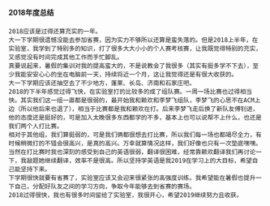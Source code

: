 #### 2018年度总结
	2018应该是过得还算充实的一年。
	大一下学期很遗憾没能去参加省赛，因为实力不够所以还算是蛮失落的。但是2018上半年，在实验室，我学到了特别多的知识，打了很多大大小小的个人赛考核赛，让我既觉得特别的充实，又感觉没有时间完成其他工作而手忙脚乱。
	真要说起来，暑假的集训对我的提高蛮大的，不是说教会了我很多（其实有挺多学不下去），至少我能安安心心的坐在电脑前一天，持续将近一个月，这让我觉得还是有很大收获的。
	大一下学期应该还抽空去了不少地方，蓬莱、长岛、济南和石家庄吧。
	2018的下半年感觉过得飞快，在实验室打的比较多的成了组队赛。一周一场比赛也过得相当快。其实我们这一组一直都是很弱的，最开始我和赖欢和李梦飞组队，李梦飞的心思不在ACM上边（所以他后来也退了），相当于比赛都是我和赖欢在打。后来李梦飞走后换了新队友傅钊进，他的态度还是挺好的，可是加入太晚很多东西都学的不多，基本上也可以说帮不上什么，也还是我们两个人打比赛。
	相对于其他组，我们算挺弱的，可是我们俩都很想去打比赛，所以我们每一场也都竭尽全力，有时候稍微打的不错会很高兴，是真的高兴。万幸就算情况这样，我们好像也只有一次垫底嘿嘿。
	当然在打比赛时我也深刻的感受到自己的英语很弱，翻译很困难，经常靠赖欢翻译我们再讨论一下，我敲题她继续翻译，效率不是很高。所以坚持学英语是我2019在学习上的大目标，希望自己能坚持下来。
	下学期很快就要有省赛了，实验室应该又会迎来很紧张的高强度训练。我希望能在暑假也提升一下自己，分配好队友之间的学习方向，争取今年能够去到省赛的赛场。
	2018过得很快，我也有很多时间留给了实验室，我很开心，希望2019继续努力且收获。
